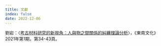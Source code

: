 ```yaml
---
title: 文獻
index: false
date: 2022-12-06
---
```

劉岩：〈[考古材料研究的新視角：人與物之間關係的糾纏理論分析](http://hrc.cass.cn/xsdt/sxpy/202102/W020210207414081848237.pdf)〉，《東南文化》2021年第1期，第34-43頁。